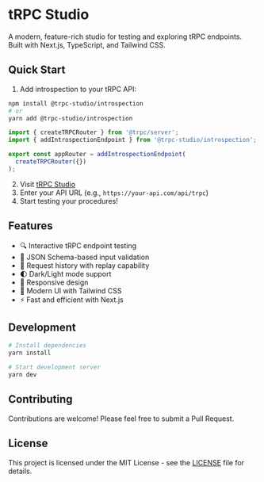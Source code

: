 # tRPC Studio

A modern, feature-rich studio for testing and exploring tRPC endpoints. Built with Next.js, TypeScript, and Tailwind CSS.

## Quick Start

1. Add introspection to your tRPC API:
```bash
npm install @trpc-studio/introspection
# or
yarn add @trpc-studio/introspection
```

```ts
import { createTRPCRouter } from '@trpc/server';
import { addIntrospectionEndpoint } from '@trpc-studio/introspection';

export const appRouter = addIntrospectionEndpoint(
  createTRPCRouter({})
);
```

2. Visit [tRPC Studio](https://trpc-studio.vercel.app)
3. Enter your API URL (e.g., `https://your-api.com/api/trpc`)
4. Start testing your procedures!

## Features

- 🔍 Interactive tRPC endpoint testing
- 📝 JSON Schema-based input validation
- 🔄 Request history with replay capability
- 🌓 Dark/Light mode support
- 📱 Responsive design
- 🎨 Modern UI with Tailwind CSS
- ⚡ Fast and efficient with Next.js

## Development

```bash
# Install dependencies
yarn install

# Start development server
yarn dev
```

## Contributing

Contributions are welcome! Please feel free to submit a Pull Request.

## License

This project is licensed under the MIT License - see the [LICENSE](LICENSE) file for details.
